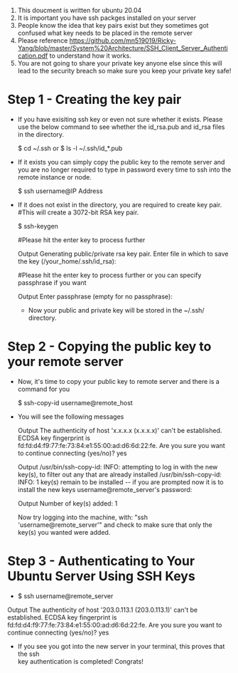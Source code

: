 1. This doucment is written for ubuntu 20.04 
2. It is important you have ssh packges installed on your server 
3. People know the idea that key pairs exist but they sometimes got confused what key needs to be placed in the remote server 
4. Please reference https://github.com/mn519019/Ricky-Yang/blob/master/System%20Architecture/SSH_Client_Server_Authentication.pdf to understand how it works.
5. You are not going to share your private key anyone else since this will lead to the security breach so make sure you keep your private key safe! 


# Step 1 - Creating the key pair 
- If you have exisiting ssh key or even not sure whether it exists. Please use the below command to see whether the id_rsa.pub and id_rsa files in the directory.

  $ cd ~/.ssh 
  or
  $ ls -l ~/.ssh/id_*.pub 
  
- If it exists you can simply copy the public key to the remote server and you are no longer required to type in password every time to ssh into the remote instance or node. 

  $ ssh username@IP Address 
  
- If it does not exist in the directory, you are required to create key pair. 
  #This will create a 3072-bit RSA key pair. 
  
  $ ssh-keygen
  
  #Please hit the enter key to process further
  
  Output
  Generating public/private rsa key pair.
  Enter file in which to save the key (/your_home/.ssh/id_rsa):
  
  #Please hit the enter key to process further or you can specify passphrase if you want
  
  Output
  Enter passphrase (empty for no passphrase):
  
  - Now your public and private key will be stored in the ~/.ssh/ directory. 


# Step 2 - Copying the public key to your remote server 

- Now, it's time to copy your public key to remote server and there is a command for you

  $ ssh-copy-id username@remote_host 
  
- You will see the following messages

  Output
  The authenticity of host 'x.x.x.x (x.x.x.x)' can't be established.
  ECDSA key fingerprint is fd:fd:d4:f9:77:fe:73:84:e1:55:00:ad:d6:6d:22:fe.
  Are you sure you want to continue connecting (yes/no)? 
  yes
  
  Output
  /usr/bin/ssh-copy-id: INFO: attempting to log in with the new key(s), to filter out     any that are already installed
  /usr/bin/ssh-copy-id: INFO: 1 key(s) remain to be installed -- if you are prompted now   it is to install the new keys
  username@remote_server's password:
  
  Output
  Number of key(s) added: 1

  Now try logging into the machine, with:   "ssh 'username@remote_server'"
  and check to make sure that only the key(s) you wanted were added.
  
# Step 3 - Authenticating to Your Ubuntu Server Using SSH Keys
  
  - $ ssh username@remote_server 

  Output
  The authenticity of host '203.0.113.1 (203.0.113.1)' can't be established.
  ECDSA key fingerprint is fd:fd:d4:f9:77:fe:73:84:e1:55:00:ad:d6:6d:22:fe.
  Are you sure you want to continue connecting (yes/no)? yes
  
  - If you see you got into the new server in your terminal, this proves that the ssh   
  key authentication is completed! Congrats! 
  
  
